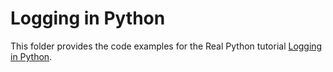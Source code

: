# Logging in Python

This folder provides the code examples for the Real Python tutorial [Logging in Python](https://realpython.com/python-logging/).
